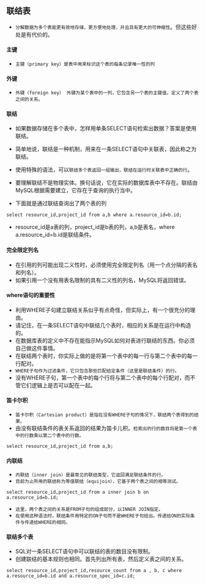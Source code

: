 ## 联结表
* `分解数据为多个表能更有效地存储，更方便地处理，并且具有更大的可伸缩性`。但这些好处是有代价的。




#### 主键
* `主键（primary key）是表中用来标识这个表的每条记录唯一性的列`

#### 外键
* `外键（foreign key） 外键为某个表中的一列，它包含另一个表的主键值，定义了两个表之间的关系。`


#### 联结
* 如果数据存储在多个表中，怎样用单条SELECT语句检索出数据？答案是使用联结。
* 简单地说，联结是一种机制，用来在一条SELECT语句中关联表，因此称之为联结。
* 使用特殊的语法，可以`联结多个表返回一组输出，联结在运行时关联表中正确的行`。

* 要理解联结不是物理实体。换句话说，它在实际的数据库表中不存在。联结由MySQL根据需要建立，它存在于查询的执行当中。

* 下面就是通过联结查询出了两个表的列
```mysql
select resource_id,project_id from a,b where a.resource_id=b.id;
```
* resource_id是a表的列，project_id是b表的列，a,b是表名，where a.resource_id=b.id是联结条件。

#### 完全限定列名
* 在引用的列可能出现二义性时，必须使用完全限定列名（用一个点分隔的表名和列名）。
* 如果引用一个没有用表名限制的具有二义性的列名，MySQL将返回错误。

#### where语句的重要性
* 利用WHERE子句建立联结关系似乎有点奇怪，但实际上，有一个很充分的理由。
* 请记住，在一条SELECT语句中联结几个表时，相应的关系是在运行中构造的。
* 在数据库表的定义中不存在能指示MySQL如何对表进行联结的东西。你必须自己做这件事情。
* 在联结两个表时，你实际上做的是将第一个表中的每一行与第二个表中的每一行配对。
* `WHERE子句作为过滤条件，它只包含那些匹配给定条件（这里是联结条件）的行。`
* 没有WHERE子句，第一个表中的每个行将与第二个表中的每个行配对，而不管它们逻辑上是否可以配在一起。


#### 笛卡尔积
* `笛卡尔积（Cartesian product）是指在没有WHERE子句的情况下，联结两个表得到的结果。`
* 由没有联结条件的表关系返回的结果为笛卡儿积。`检索出的行的数目将是第一个表中的行数乘以第二个表中的行数。`
```mysql
select resource_id,project_id from a,b;
```

#### 内联结
* `内联结（inner join）是最常见的联结类型，它返回满足联结条件的行。`
* `目前为止所用的联结称为等值联结（equijoin），它基于两个表之间的相等测试。`

```mysql
select resource_id,project_id from a inner join b on a.resource_id=b.id;
```
* `这里，两个表之间的关系是FROM子句的组成部分，以INNER JOIN指定。`
* `在使用这种语法时，联结条件用特定的ON子句而不是WHERE子句给出。传递给ON的实际条件与传递给WHERE的相同。`

#### 联结多个表
* SQL对一条SELECT语句中可以联结的表的数目没有限制。
* 创建联结的基本规则也相同。首先列出所有表，然后定义表之间的关系。

```mysql
select resource_id,project_id,resource_count from a , b, c where a.resource_id=b.id and a.resource_spec_id=c.id;
```

